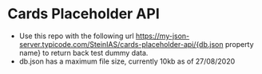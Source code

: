 # Cards Placeholder API

- Use this repo with the following url https://my-json-server.typicode.com/SteinIAS/cards-placeholder-api/{db.json property name} to return back test dummy data.
- db.json has a maximum file size, currently 10kb as of 27/08/2020
